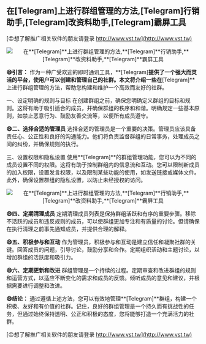 ## **在**[Telegram]**上进行群组管理的方法,**[Telegram]**行销助手,**[Telegram]**改资料助手,**[Telegram]**霸屏工具**

[😍想了解推广相关软件的朋友请登录 http://www.vst.tw](http://www.vst.tw)

 <center><img src="https://vst.tw/MP4/tuiguang/png/3.png" alt="在**[Telegram]**上进行群组管理的方法,**[Telegram]**行销助手,**[Telegram]**改资料助手,**[Telegram]**霸屏工具"></center>

**😄引言：**
作为一种广受欢迎的即时通讯工具，**[Telegram]**提供了一个强大而灵活的平台，使用户可以创建和管理自己的社群。本文将介绍一些在**[Telegram]**上进行群组管理的方法，帮助您构建和维护一个高效而友好的社群。

一、设定明确的规则与目标
在创建群组之前，确保您明确定义群组的目标和规则。这将有助于吸引适合的成员，并确保群组的秩序和和谐。明确规定一些基本原则，如禁止恶意行为、鼓励友善交流等，以便所有成员遵守。

**😄二、选择合适的管理员**
选择合适的管理员是一个重要的决策。管理员应该具备责任心、公正性和良好的沟通能力。他们将负责监督群组的日常事务，处理成员之间的纠纷，并确保规则的执行。

三、设置权限和隐私设置
使用**[Telegram]**的群组管理功能，您可以为不同的成员设置不同的权限。这将有助于控制群组内的信息流和互动。您可以限制新成员的加入权限，设置发言权限，以及限制某些功能的使用，如发送链接或媒体文件。此外，确保设置群组的隐私设置，以防止未经授权的访问。

 <center><img src="https://vst.tw/MP4/tuiguang/png/4.png" alt="在**[Telegram]**上进行群组管理的方法,**[Telegram]**行销助手,**[Telegram]**改资料助手,**[Telegram]**霸屏工具"></center>

**😄四、定期清理成员**
定期清理成员列表是保持群组活跃和有序的重要步骤。移除不活跃的成员和违反规则的成员，可以使群组更加专注和有质量的讨论。但请确保在执行清理之前事先通知成员，并提供合理的解释。

**😄五、积极参与和互动**
作为管理员，积极参与和互动是建立信任和凝聚社群的关键。回答成员的问题，引导讨论，鼓励分享和合作。定期组织活动和主题讨论，以增加群组的活跃度和吸引力。

**😄六、定期更新和改进**
群组管理是一个持续的过程。定期审查和改进群组的规则和运营方式，以适应不断变化的需求和成员的反馈。倾听成员的意见和建议，并根据需要进行调整和改进。

**😄结论：**
通过遵循上述方法，您可以有效地管理**[Telegram]**群组，构建一个积极、友好和有价值的社群。记住，良好的群组管理是一个持久而有挑战性的任务，但通过始终保持透明、公正和积极的态度，您将能够打造一个充满活力的社群。

[😍想了解推广相关软件的朋友请登录 http://www.vst.tw](http://www.vst.tw)



